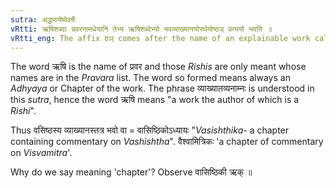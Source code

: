 ```yaml
---
sutra: अद्ध्यायेष्वेवर्षेः
vRtti: ऋषिशब्दाः प्रवरनामधेयानि तेभ्य ऋषिशब्देभ्यो भवव्याख्यानयोरर्थयोष्ठञ् प्रत्ययो भवति ॥
vRtti_eng: The affix ठञ् comes after the name of an explainable work called after a _Rishi_, in the senses of \"occurring therein\" or \"a commentary thereon\", when it refers to an _Adhyaya_ only.
---
```

The word ऋषि is the name of प्रवर and those _Rishis_ are only meant whose names are in the _Pravara_ list. The word so formed means always an _Adhyaya_ or Chapter of the work. The phrase व्याख्यातव्यनाम्नः is understood in this _sutra_, hence the word ऋषि means "a work the author of which is a _Rishi_".

Thus वसिष्ठस्य व्याख्यानस्तत्र भवो वा = वासिष्ठिकोऽध्यायः "_Vasishthika_- a chapter containing commentary on _Vashishtha_". वैश्वामित्रिकः 'a chapter of commentary on _Visvamitra_'.

Why do we say meaning 'chapter'? Observe वासिष्ठिकी ऋक् ॥

